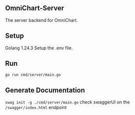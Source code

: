 ## OmniChart-Server
The server backend for OmniChart.

## Setup
Golang 1.24.3
Setup the .env file.

## Run
`go run cmd/server/main.go`

## Generate Documentation
`swag init -g ./cmd/server/main.go`
check swaggerUI on the `/swagger/index.html` endpoint

